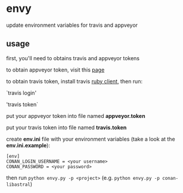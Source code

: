 # envy
update environment variables for travis and appveyor

## usage
first, you'll need to obtains travis and appveyor tokens

to obtain appveyor token, visit this [page](https://ci.appveyor.com/api-token)

to obtain travis token, install travis [ruby client](https://github.com/travis-ci/travis.rb), then run:

`travis login'

'travis token`

put your appveyor token into file named **appveyor.token**

put your travis token into file named **travis.token**

create **env.ini** file with your environment variables (take a look at the **env.ini.example**):

```
[env]
CONAN_LOGIN_USERNAME = <your username>
CONAN_PASSWORD = <your password>
```

then run `python envy.py -p <project>` (e.g. `python envy.py -p conan-libastral`)

